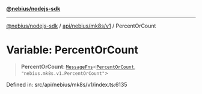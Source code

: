 [**@nebius/nodejs-sdk**](../../../../../README.md)

***

[@nebius/nodejs-sdk](../../../../../README.md) / [api/nebius/mk8s/v1](../README.md) / PercentOrCount

# Variable: PercentOrCount

> **PercentOrCount**: [`MessageFns`](../../../../../runtime/protos/core/interfaces/MessageFns.md)\<[`PercentOrCount`](../interfaces/PercentOrCount.md), `"nebius.mk8s.v1.PercentOrCount"`\>

Defined in: src/api/nebius/mk8s/v1/index.ts:6135
